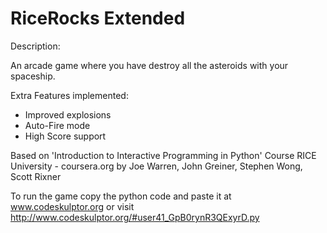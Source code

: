 # RiceRocks Extended

Description:

An arcade game where you have destroy all the asteroids with your spaceship. 


Extra Features implemented:

- Improved explosions
- Auto-Fire mode
- High Score support


Based on 'Introduction to Interactive Programming in Python' Course
RICE University - coursera.org
by Joe Warren, John Greiner, Stephen Wong, Scott Rixner

To run the game copy the python code and paste it at www.codeskulptor.org 
or visit http://www.codeskulptor.org/#user41_GpB0rynR3QExyrD.py